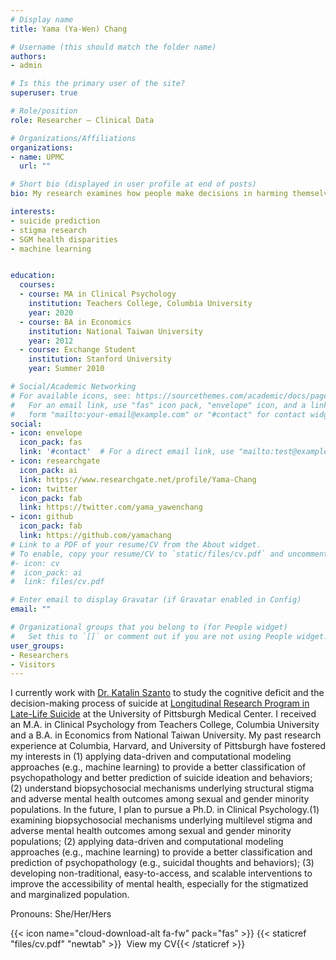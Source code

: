 ```yaml
---
# Display name
title: Yama (Ya-Wen) Chang

# Username (this should match the folder name)
authors:
- admin

# Is this the primary user of the site?
superuser: true

# Role/position
role: Researcher – Clinical Data

# Organizations/Affiliations
organizations:
- name: UPMC
  url: ""

# Short bio (displayed in user profile at end of posts)
bio: My research examines how people make decisions in harming themselves, especially among minority population (e.g., LGBTQ youth).

interests:
- suicide prediction
- stigma research
- SGM health disparities
- machine learning


education:
  courses:
  - course: MA in Clinical Psychology
    institution: Teachers College, Columbia University
    year: 2020
  - course: BA in Economics
    institution: National Taiwan University
    year: 2012
  - course: Exchange Student
    institution: Stanford University
    year: Summer 2010

# Social/Academic Networking
# For available icons, see: https://sourcethemes.com/academic/docs/page-builder/#icons
#   For an email link, use "fas" icon pack, "envelope" icon, and a link in the
#   form "mailto:your-email@example.com" or "#contact" for contact widget.
social:
- icon: envelope
  icon_pack: fas
  link: '#contact'  # For a direct email link, use "mailto:test@example.org".
- icon: researchgate
  icon_pack: ai
  link: https://www.researchgate.net/profile/Yama-Chang
- icon: twitter
  icon_pack: fab
  link: https://twitter.com/yama_yawenchang
- icon: github
  icon_pack: fab
  link: https://github.com/yamachang
# Link to a PDF of your resume/CV from the About widget.
# To enable, copy your resume/CV to `static/files/cv.pdf` and uncomment the lines below.
#- icon: cv
#  icon_pack: ai
#  link: files/cv.pdf

# Enter email to display Gravatar (if Gravatar enabled in Config)
email: ""

# Organizational groups that you belong to (for People widget)
#   Set this to `[]` or comment out if you are not using People widget.
user_groups:
- Researchers
- Visitors
---
```


I currently work with [Dr. Katalin Szanto](https://scholar.google.com/citations?user=nI_gSnIAAAAJ&hl=en) to study the cognitive deficit and the decision-making process of suicide at [Longitudinal Research Program in Late-Life Suicide](http://gsuicide.pitt.edu/) at the University of Pittsburgh Medical Center. I received an M.A. in Clinical Psychology from Teachers College, Columbia University and a B.A. in Economics from National Taiwan University. My past research experience at Columbia, Harvard, and University of Pittsburgh have fostered my interests in (1) applying data-driven and computational modeling approaches (e.g., machine learning) to provide a better classification of psychopathology and better prediction of suicide ideation and behaviors; (2) understand biopsychosocial mechanisms underlying structural stigma and adverse mental health outcomes among sexual and gender minority populations. In the future, I plan to pursue a Ph.D. in Clinical Psychology.(1) examining biopsychosocial mechanisms underlying multilevel stigma and adverse mental health outcomes among sexual and gender minority populations; (2) applying data-driven and computational modeling approaches (e.g., machine learning) to provide a better classification and prediction of psychopathology (e.g., suicidal thoughts and behaviors); (3) developing non-traditional, easy-to-access, and scalable interventions to improve the accessibility of mental health, especially for the stigmatized and marginalized population.

Pronouns: She/Her/Hers

{{< icon name="cloud-download-alt fa-fw" pack="fas" >}} {{< staticref "files/cv.pdf" "newtab" >}}&nbsp; View my CV{{< /staticref >}}

